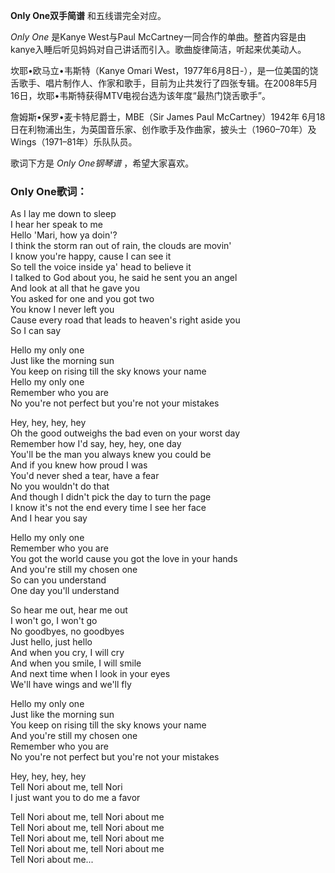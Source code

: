 

**Only One双手简谱** 和五线谱完全对应。

_Only One_ 是Kanye West与Paul
McCartney一同合作的单曲。整首内容是由kanye入睡后听见妈妈对自己讲话而引入。歌曲旋律简洁，听起来优美动人。

坎耶•欧马立•韦斯特（Kanye Omari
West，1977年6月8日-），是一位美国的饶舌歌手、唱片制作人、作家和歌手，目前为止共发行了四张专辑。在2008年5月16日，坎耶•韦斯特获得MTV电视台选为该年度“最热门饶舌歌手”。

詹姆斯•保罗•麦卡特尼爵士，MBE（Sir James Paul McCartney）1942年
6月18日在利物浦出生，为英国音乐家、创作歌手及作曲家，披头士（1960–70年）及Wings（1971–81年）乐队队员。

歌词下方是 _Only One钢琴谱_ ，希望大家喜欢。

### Only One歌词：

As I lay me down to sleep  
I hear her speak to me  
Hello 'Mari, how ya doin'?  
I think the storm ran out of rain, the clouds are movin'  
I know you're happy, cause I can see it  
So tell the voice inside ya' head to believe it  
I talked to God about you, he said he sent you an angel  
And look at all that he gave you  
You asked for one and you got two  
You know I never left you  
Cause every road that leads to heaven's right aside you  
So I can say

Hello my only one  
Just like the morning sun  
You keep on rising till the sky knows your name  
Hello my only one  
Remember who you are  
No you're not perfect but you're not your mistakes

Hey, hey, hey, hey  
Oh the good outweighs the bad even on your worst day  
Remember how I'd say, hey, hey, one day  
You'll be the man you always knew you could be  
And if you knew how proud I was  
You'd never shed a tear, have a fear  
No you wouldn't do that  
And though I didn't pick the day to turn the page  
I know it's not the end every time I see her face  
And I hear you say

Hello my only one  
Remember who you are  
You got the world cause you got the love in your hands  
And you're still my chosen one  
So can you understand  
One day you'll understand

So hear me out, hear me out  
I won't go, I won't go  
No goodbyes, no goodbyes  
Just hello, just hello  
And when you cry, I will cry  
And when you smile, I will smile  
And next time when I look in your eyes  
We'll have wings and we'll fly

Hello my only one  
Just like the morning sun  
You keep on rising till the sky knows your name  
And you're still my chosen one  
Remember who you are  
No you're not perfect but you're not your mistakes

Hey, hey, hey, hey  
Tell Nori about me, tell Nori  
I just want you to do me a favor

Tell Nori about me, tell Nori about me  
Tell Nori about me, tell Nori about me  
Tell Nori about me, tell Nori about me  
Tell Nori about me, tell Nori about me  
Tell Nori about me...

